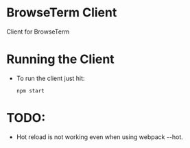 # BrowseTerm Client
Client for BrowseTerm

# Running the Client
- To run the client just hit:
    ```
    npm start
    ```

# TODO:
- Hot reload is not working even when using webpack --hot.